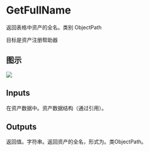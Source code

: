 # GetFullName

返回表格中资产的全名。类别 ObjectPath

目标是资产注册帮助器

## 图示

![]($-20221218-17594412.png)

## Inputs

在资产数据中。资产数据结构（通过引用）。 

## Outputs

返回值。字符串。返回资产的全名，形式为。类ObjectPath。
